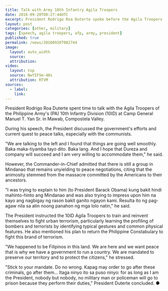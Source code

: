 ```yaml
---
title: Talk with Army 10th Infantry Agila Troopers
date: 2016-09-20T08:27:44UTC
excerpt: President Rodrigo Roa Duterte spoke before the Agila Troopers of the Philippine Army's 10th Infantry Division during his visit at Camp General Manuel T. Yan Sr. in Mawab, Compostela Valley on 20 September 2016.
layout: post
categories: [other, military]
tags: [speech, agila troopers, afp, army, president]
published: true
permalink: /news/20160920T082744
image:
  layout: auto_width
  source: 
  attribution: 
video:
  layout: top
  source: NwYIFSm-48s
  attribution: RTVM
sources:
  - label:
    link:
---
```


President Rodrigo Roa Duterte spent time to talk with the Agila Troopers of the Philippine Army's (PA) 10th Infantry Division (10ID) at Camp General Manuel T. Yan Sr. in Mawab, Compostela Valley.

During his speech, the President discussed the government's efforts and current quest to peace talks, especially with the communists. 

"We are talking to the left and I found that things are going well smoothly. Baka maka-tiyamba tayo dito. Baka lang. And I hope that Dureza and company will succeed and I am very willing to accommodate them," he said. 

However, the Commander-in-Chief admitted that there is still a group in Mindanao that remains unyielding to peace negotiations, citing that the animosity stemmed from the massacre committed by the Americans to their ancestors. 

"I was trying to explain to him (to President Barack Obama) kung bakit hindi mahinto-hinto ang Mindanao and was also trying to impress upon him na kayo ang nagbigay ng rason bakit ganito ngayon kami. Resulta ito ng pag-agaw nila sa atin noong panahon ng mga lolo natin," he said. 

The President instructed the 10ID Agila Troopers to train and reinvent themselves to fight urban terrorism, particularly learning the profiling of bombers and terrorists by identifying typical gestures and common physical features. He also mentioned his plan to return the Philippine Constabulary to fight this brand of terrorism. 

"We happened to be Filipinos in this land. We are here and we want peace that is why we have a government to run a country. We are mandated to preserve our territory and to protect the citizens," he stressed.

"Stick to your mandate. Do no wrong. Kapag may order to go after these criminals, go after them… Itaga ninyo ito sa puso ninyo: for as long as I am the President, nobody but nobody, no military man or policeman will go to prison because they perform their duties," President Duterte concluded. 
&#x25cf;
